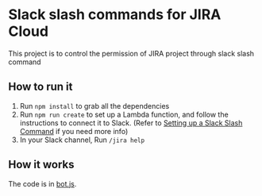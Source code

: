 # Slack slash commands for JIRA Cloud

This project is to control the permission of JIRA project through slack slash command

## How to run it

1. Run `npm install` to grab all the dependencies
2. Run `npm run create` to set up a Lambda function, and follow the instructions to connect it to Slack. (Refer to [Setting up a Slack Slash Command](https://github.com/claudiajs/claudia-bot-builder/blob/master/docs/GETTING_STARTED.md#slack-app-slash-command-configuration) if you need more info)
3. In your Slack channel, Run `/jira help` 

## How it works

The code is in [bot.js](bot.js).
